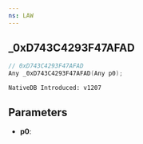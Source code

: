 ```yaml
---
ns: LAW
---
```

## _0xD743C4293F47AFAD

```c
// 0xD743C4293F47AFAD
Any _0xD743C4293F47AFAD(Any p0);
```

```
NativeDB Introduced: v1207
```

## Parameters
* **p0**:
